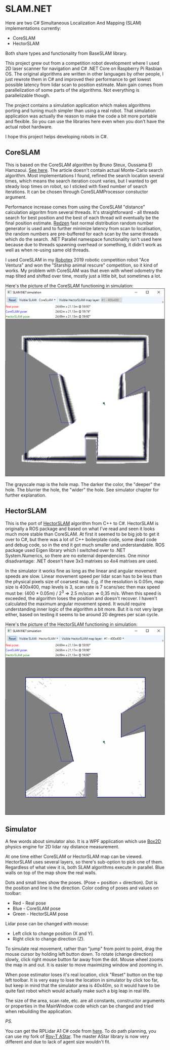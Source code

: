 # SLAM.NET

Here are two C# Simultaneous Localization And Mapping (SLAM) implementations currently:
 * CoreSLAM
 * HectorSLAM

Both share types and functionality from BaseSLAM library.

This project grew out from a competition robot development where I used 2D laser scanner for navigation and C# .NET Core on Raspberry Pi Rasbian OS. The original algorithms are written in other languages by other people, I just rewrote them in C# and improved their performance to get lowest possible latency from lidar scan to position estimate. Main gain comes from parallelization of some parts of the algorithms. Not everything is parallelizable though.

The project contains a simulation application which makes algorithms porting and tuning much simpler than using a real robot. That simulation application was actually the reason to make the code a bit more portable and flexible. So you can use the libraries here even when you don't have the actual robot hardware.

I hope this project helps developing robots in C#.

## CoreSLAM

This is based on the CoreSLAM algorithm by Bruno Steux, Oussama El Hamzaoui. [See here](https://www.researchgate.net/publication/228374722_CoreSLAM_a_SLAM_Algorithm_in_less_than_200_lines_of_C_code).
The article doesn't contain actual Monte-Carlo search algorithm. Most implementations I found, refined the search location several times, which means the search iteration count varies, but I wanted to get steady loop times on robot, so I sticked with fixed number of search iterations. It can be chosen through CoreSLAMProcessor constuctor argument.

Performance increase comes from using the CoreSLAM "distance" calculation algoritm from several threads. It's straightforward - all threads search for best position and the best of each thread will eventually be the final position estimate. [Redzen](https://www.nuget.org/packages/Redzen) fast normal distribution random number generator is used and to further minimize latency from scan to localisation, the random numbers are pre-buffered for each scan by the same threads which do the search. .NET Parallel namespace functionality isn't used here because due to threads spawning overhead or something, it didn't work as well as when re-using same old threads.

I used CoreSLAM in my [Robotex](https://robotex.international) 2019 robotic competition robot "Ace Ventura" and won the "Starship animal rescure" competition, so it kind of works. My problem with CoreSLAM was that even with wheel odometry the map tilted and shifted over time, mostly just a little bit, but sometimes a lot.

Here's the picture of the CoreSLAM functioning in simulation:
![Simulation](simulation_coreslam.png)

The grayscale map is the hole map. The darker the color, the "deeper" the hole. The blurrier the hole, the "wider" the hole. See simulator chapter for further explanation.

## HectorSLAM

This is the port of [HectorSLAM](https://github.com/tu-darmstadt-ros-pkg/hector_slam) algorithm from C++ to C#.
HectorSLAM is originally a ROS package and based on what I've read and seen it looks much more stable than CoreSLAM.
At first it seemed to be big job to get it over to C#, but there was a lot of C++ boilerplate code, some dead code and debug code, so in the end it got much smaller and understandable. ROS package used Eigen library which I switched over to .NET System.Numerics, so there are no external dependencies. One minor disadvantage: .NET doesn't have 3x3 matrixes so 4x4 matrixes are used.

In the simulator it works fine as long as the linear and angular movement speeds are slow.
Linear movement speed per lidar scan has to be less than the physical pixels size of coarsest map.
E.g. if the resolution is 0.05m, map size is 400x400, map levels is 3, scan rate is 7 scans/sec then max speed must be:
  (400 * 0.05m) / 2<sup>3</sup> => 2.5 m/scan => 0,35 m/s.
When this speed is exceeded, the algorithm loses the position and doesn't recover.
I haven't calculated the maximum angular movement speed. It would require understanding inner logic of the algorithm a bit more. But it is not very large either, based on testing it seems to be around 20 degrees per scan cycle.

Here's the picture of the HectorSLAM functioning in simulation:
![Simulation](simulation_hectorslam.png)

## Simulator

A few words about simulator also. It is a WPF application which use [Box2D](https://github.com/benukhanov/box2d-netstandard) physics engine for 2D lidar ray distance measurement.

At one time either CoreSLAM or HectorSLAM map can be viewed. HectorSLAM uses several layers, so there's sub-option to pick one of them.
Regardless of what view it is, both SLAM algorithms execute in parallel. Blue walls on top of the map show the real walls.

Dots and small lines show the poses. (Pose = position + direction). Dot is the position and line is the direction.
Color coding of poses and values on toolbar:
 * Red - Real pose 
 * Blue - CoreSLAM pose
 * Green - HectorSLAM pose

Lidar pose can be changed with mouse:
 * Left click to change position (X and Y).
 * Right click to change direction (Z).

To simulate real movement, rather than "jump" from point to point, drag the mouse cursor by holding left button down.
To rotate (change direction) slowly, click right mouse button far away from the dot.
Mouse wheel zooms the map in and out. It is easier to move maximizing window and zooming in.

When pose estimator loses it's real location, click "Reset" button on the top left toolbar. It is very easy to lose the location in simulator by click too far, but keep in mind that the simulator area is 40x40m, so it would have to be quite fast robot which would actually make such a big leap in real life.

The size of the area, scan rate, etc. are all constants, constructor arguments or properties in the MainWindow code which can be changed and tried when rebuilding the application.

*PS.*

You can get the RPLidar A1 C# code from [here](https://github.com/mikkleini/rplidar.net). To do path planning, you can use my fork of [Roy-T AStar]( https://github.com/mikkleini/AStar). The master AStar library is now very different and due to lack of agent size wouldn't fit.
